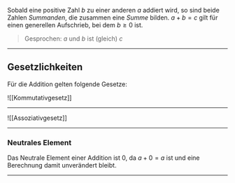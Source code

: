 Sobald eine positive Zahl $b$ zu einer anderen $a$ addiert wird, so sind beide Zahlen *Summanden*, die zusammen eine *Summe* bilden.
$a+b=c$ gilt für einen generellen Aufschrieb, bei dem $b\geq0$ ist.
>Gesprochen: $a$ und $b$ ist (gleich) $c$
---
## Gesetzlichkeiten
Für die Addition gelten folgende Gesetze:

![[Kommutativgesetz]]

---
![[Assoziativgesetz]]

---
### Neutrales Element
Das Neutrale Element einer Addition ist $0$, da $a+0=a$ ist und eine Berechnung damit unverändert bleibt.

---